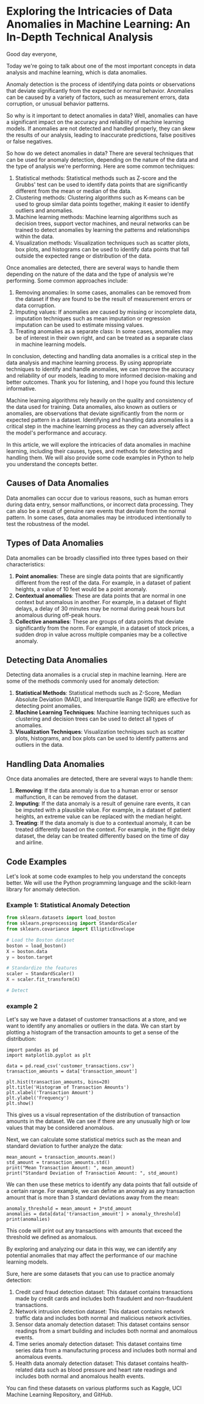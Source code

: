 # Exploring the Intricacies of Data Anomalies in Machine Learning: An In-Depth Technical Analysis

Good day everyone,

Today we're going to talk about one of the most important concepts in data analysis and machine learning, which is data anomalies.

Anomaly detection is the process of identifying data points or observations that deviate significantly from the expected or normal behavior. Anomalies can be caused by a variety of factors, such as measurement errors, data corruption, or unusual behavior patterns.

So why is it important to detect anomalies in data? Well, anomalies can have a significant impact on the accuracy and reliability of machine learning models. If anomalies are not detected and handled properly, they can skew the results of our analysis, leading to inaccurate predictions, false positives or false negatives.

So how do we detect anomalies in data? There are several techniques that can be used for anomaly detection, depending on the nature of the data and the type of analysis we're performing. Here are some common techniques:

1. Statistical methods: Statistical methods such as Z-score and the Grubbs' test can be used to identify data points that are significantly different from the mean or median of the data.
2. Clustering methods: Clustering algorithms such as K-means can be used to group similar data points together, making it easier to identify outliers and anomalies.
3. Machine learning methods: Machine learning algorithms such as decision trees, support vector machines, and neural networks can be trained to detect anomalies by learning the patterns and relationships within the data.
4. Visualization methods: Visualization techniques such as scatter plots, box plots, and histograms can be used to identify data points that fall outside the expected range or distribution of the data.

Once anomalies are detected, there are several ways to handle them depending on the nature of the data and the type of analysis we're performing. Some common approaches include:

1. Removing anomalies: In some cases, anomalies can be removed from the dataset if they are found to be the result of measurement errors or data corruption.
2. Imputing values: If anomalies are caused by missing or incomplete data, imputation techniques such as mean imputation or regression imputation can be used to estimate missing values.
3. Treating anomalies as a separate class: In some cases, anomalies may be of interest in their own right, and can be treated as a separate class in machine learning models.

In conclusion, detecting and handling data anomalies is a critical step in the data analysis and machine learning process. By using appropriate techniques to identify and handle anomalies, we can improve the accuracy and reliability of our models, leading to more informed decision-making and better outcomes. Thank you for listening, and I hope you found this lecture informative.













Machine learning algorithms rely heavily on the quality and consistency of the data used for training. Data anomalies, also known as outliers or anomalies, are observations that deviate significantly from the norm or expected pattern in a dataset. Identifying and handling data anomalies is a critical step in the machine learning process as they can adversely affect the model's performance and accuracy.

In this article, we will explore the intricacies of data anomalies in machine learning, including their causes, types, and methods for detecting and handling them. We will also provide some code examples in Python to help you understand the concepts better.

## Causes of Data Anomalies

Data anomalies can occur due to various reasons, such as human errors during data entry, sensor malfunctions, or incorrect data processing. They can also be a result of genuine rare events that deviate from the normal pattern. In some cases, data anomalies may be introduced intentionally to test the robustness of the model.

## Types of Data Anomalies

Data anomalies can be broadly classified into three types based on their characteristics:

1. **Point anomalies**: These are single data points that are significantly different from the rest of the data. For example, in a dataset of patient heights, a value of 10 feet would be a point anomaly.
2. **Contextual anomalies**: These are data points that are normal in one context but anomalous in another. For example, in a dataset of flight delays, a delay of 30 minutes may be normal during peak hours but anomalous during off-peak hours.
3. **Collective anomalies**: These are groups of data points that deviate significantly from the norm. For example, in a dataset of stock prices, a sudden drop in value across multiple companies may be a collective anomaly.

## Detecting Data Anomalies

Detecting data anomalies is a crucial step in machine learning. Here are some of the methods commonly used for anomaly detection:

1. **Statistical Methods**: Statistical methods such as Z-Score, Median Absolute Deviation (MAD), and Interquartile Range (IQR) are effective for detecting point anomalies.
2. **Machine Learning Techniques**: Machine learning techniques such as clustering and decision trees can be used to detect all types of anomalies.
3. **Visualization Techniques**: Visualization techniques such as scatter plots, histograms, and box plots can be used to identify patterns and outliers in the data.

## Handling Data Anomalies

Once data anomalies are detected, there are several ways to handle them:

1. **Removing**: If the data anomaly is due to a human error or sensor malfunction, it can be removed from the dataset.
2. **Imputing**: If the data anomaly is a result of genuine rare events, it can be imputed with a plausible value. For example, in a dataset of patient heights, an extreme value can be replaced with the median height.
3. **Treating**: If the data anomaly is due to a contextual anomaly, it can be treated differently based on the context. For example, in the flight delay dataset, the delay can be treated differently based on the time of day and airline.

## Code Examples

Let's look at some code examples to help you understand the concepts better. We will use the Python programming language and the scikit-learn library for anomaly detection.

### Example 1: Statistical Anomaly Detection

```python
from sklearn.datasets import load_boston
from sklearn.preprocessing import StandardScaler
from sklearn.covariance import EllipticEnvelope

# Load the Boston dataset
boston = load_boston()
X = boston.data
y = boston.target

# Standardize the features
scaler = StandardScaler()
X = scaler.fit_transform(X)

# Detect
```

### example 2

Let's say we have a dataset of customer transactions at a store, and we want to identify any anomalies or outliers in the data. We can start by plotting a histogram of the transaction amounts to get a sense of the distribution:

```
import pandas as pd
import matplotlib.pyplot as plt

data = pd.read_csv('customer_transactions.csv')
transaction_amounts = data['transaction_amount']

plt.hist(transaction_amounts, bins=20)
plt.title('Histogram of Transaction Amounts')
plt.xlabel('Transaction Amount')
plt.ylabel('Frequency')
plt.show()
```

This gives us a visual representation of the distribution of transaction amounts in the dataset. We can see if there are any unusually high or low values that may be considered anomalous.

Next, we can calculate some statistical metrics such as the mean and standard deviation to further analyze the data:

```
mean_amount = transaction_amounts.mean()
std_amount = transaction_amounts.std()
print("Mean Transaction Amount: ", mean_amount)
print("Standard Deviation of Transaction Amount: ", std_amount)
```

We can then use these metrics to identify any data points that fall outside of a certain range. For example, we can define an anomaly as any transaction amount that is more than 3 standard deviations away from the mean:

```
anomaly_threshold = mean_amount + 3*std_amount
anomalies = data[data['transaction_amount'] > anomaly_threshold]
print(anomalies)
```

This code will print out any transactions with amounts that exceed the threshold we defined as anomalous.

By exploring and analyzing our data in this way, we can identify any potential anomalies that may affect the performance of our machine learning models.













Sure, here are some datasets that you can use to practice anomaly detection:

1. Credit card fraud detection dataset: This dataset contains transactions made by credit cards and includes both fraudulent and non-fraudulent transactions.
2. Network intrusion detection dataset: This dataset contains network traffic data and includes both normal and malicious network activities.
3. Sensor data anomaly detection dataset: This dataset contains sensor readings from a smart building and includes both normal and anomalous events.
4. Time series anomaly detection dataset: This dataset contains time series data from a manufacturing process and includes both normal and anomalous events.
5. Health data anomaly detection dataset: This dataset contains health-related data such as blood pressure and heart rate readings and includes both normal and anomalous health events.

You can find these datasets on various platforms such as Kaggle, UCI Machine Learning Repository, and GitHub.